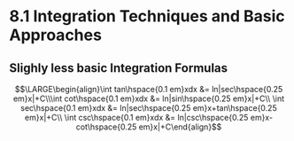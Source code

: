 # 8.1 Integration Techniques and Basic Approaches
## Slighly less basic Integration Formulas
$$\LARGE\begin{align}\int tan\hspace{0.1 em}xdx &= ln|sec\hspace{0.25 em}x|+C\\\int cot\hspace{0.1 em}xdx &= ln|sin\hspace{0.25 em}x|+C\\
\int sec\hspace{0.1 em}xdx &= ln|sec\hspace{0.25 em}x+tan\hspace{0.25 em}x|+C\\
\int csc\hspace{0.1 em}xdx &= ln|csc\hspace{0.25 em}x-cot\hspace{0.25 em}x|+C\end{align}$$

